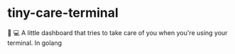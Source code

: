 # tiny-care-terminal
💖 💻 A little dashboard that tries to take care of you when you're using your terminal. In golang
